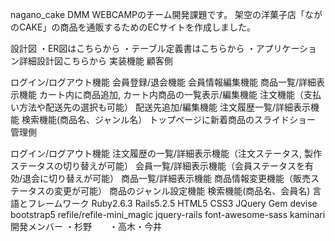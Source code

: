 nagano_cake
DMM WEBCAMPのチーム開発課題です。
架空の洋菓子店「ながのCAKE」の商品を通販するためのECサイトを作成しました。

設計図
・ER図はこちらから
・テーブル定義書はこちらから
・アプリケーション詳細設計図こちらから
実装機能
顧客側

ログイン/ログアウト機能
会員登録/退会機能
会員情報編集機能
商品一覧/詳細表示機能
カート内に商品追加, カート内商品の一覧表示/編集機能
注文機能（支払い方法や配送先の選択も可能）
配送先追加/編集機能
注文履歴一覧/詳細表示機能
検索機能(商品名、ジャンル名）
トップページに新着商品のスライドショー
管理側

ログイン/ログアウト機能
注文履歴の一覧/詳細表示機能（注文ステータス, 製作ステータスの切り替えが可能）
会員一覧/詳細表示機能（会員ステータスを有効/退会に切り替えが可能）
商品一覧/詳細表示機能
商品情報変更機能（販売ステータスの変更が可能）
商品のジャンル設定機能
検索機能(商品名、会員名)
言語とフレームワーク
Ruby2.6.3
Rails5.2.5
HTML5
CSS3
JQuery
Gem
devise
bootstrap5
refile/refile-mini_magic
jquery-rails
font-awesome-sass
kaminari
開発メンバー
・杉野　　・高木・今井
